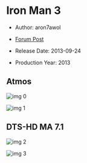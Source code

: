 # Iron Man 3

* Author: aron7awol

* [Forum Post](https://www.avsforum.com/threads/bass-eq-for-filtered-movies.2995212/post-56759598)

* Release Date: 2013-09-24
* Production Year: 2013

## Atmos

![img 0](https://i.imgur.com/41DYMqH.jpg)

![img 1](https://i.imgur.com/Rdzwdlf.png)

## DTS-HD MA 7.1

![img 2](https://i.imgur.com/hoMH71v.jpg)

![img 3](https://i.imgur.com/pJQqxcC.jpg)

